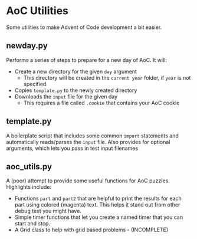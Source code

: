 # AoC Utilities
Some utilities to make Advent of Code development a bit easier.

## newday.<span>py
Performs a series of steps to prepare for a new day of AoC. It will:
* Create a new directory for the given `day` argument
   * This directory will be created in the `current year` folder, if `year` is not specified
* Copies `template.py` to the newly created directory
* Downloads the `input` file for the given day
   * This requires a file called `.cookie` that contains your AoC cookie

## template.<span>py
A boilerplate script that includes some common `import` statements and automatically reads/parses the `input` file. Also provides for optional arguments, which lets you pass in test input filenames

## aoc_utils.<span>py
A (poor) attempt to provide some useful functions for AoC puzzles. Highlights include:
* Functions `part` and `part2` that are helpful to print the results for each part using colored (magenta) text. This helps it stand out from other debug text you might have.
* Simple timer functions that let you create a named timer that you can start and stop.
* A Grid class to help with grid based problems - (INCOMPLETE)